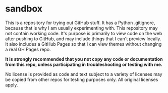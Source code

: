 # sandbox

This is a repository for trying out GitHub stuff. It has a Python .gitignore, because that is why I am usually experimenting with. This repository may not contain working code. It's purpose is primarily to view code on the web after pushing to GitHub, and may include things that I can't preview locally. It also includes a GitHub Pages so that I can view themes without changing a real GH Pages repo.

**It is strongly recommended that you not copy any code or documentation from this repo, unless participating in troubleshooting or testing with me.**

No license is provided as code and text subject to a variety of licenses may be copied from other repos for testing purposes only. All original licenses apply.
